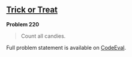 [Trick or Treat][ce]
--------------------

**Problem 220**

> Count all candies.

Full problem statement is available on [CodeEval][ce].

[ce]: https://www.codeeval.com/browse/220/
      "View problem statement on CodeEval"
